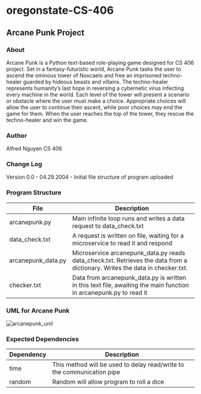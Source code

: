 # oregonstate-CS-406
## Arcane Punk Project

### About 
Arcane Punk is a Python text-based role-playing game designed for CS 406 project. Set in a fantasy-futuristic world, 
Arcane Punk tasks the user to ascend the ominous tower of Noxcaelo and free an imprisoned techno-healer guarded by 
hideous beasts and villains. The techno-healer represents humanity’s last hope in reversing a cybernetic virus 
infecting every machine in the world. Each level of the tower will present a scenario or obstacle where the user 
must make a choice. Appropriate choices will allow the user to continue their ascent, while poor choices may end 
the game for them. When the user reaches the top of the tower, they rescue the techno-healer and win the game.

### Author 
Alfred Nguyen
CS 406

### Change Log

Version 0.0 - 04.29.2004 - Initial file structure of program uploaded 

### Program Structure
| File        | Description |
| ----------- | ----------- |
| arcanepunk.py     | Main infinite loop runs and writes a data request to data_check.txt |
| data_check.txt     | A request is written on file, waiting for a microservice to read it and respond |
| arcanepunk_data.py     | Microservice arcanepunk_data.py reads data_check.txt. Retrieves the data from a dictionary. Writes the data in checker.txt. |
| checker.txt     | Data from arcanepunk_data.py is written in this text file, awaiting the main function in arcanepunk.py to read it |

### UML for Arcane Punk
![arcanepunk_uml](https://github.com/Thunderborne/oregonstate-CS-406/assets/86179332/c1bfc599-2603-41b6-97e2-df70767b5714)

### Expected Dependencies
| Dependency | Description                                                         |
|------------|---------------------------------------------------------------------|
| time       | This method will be used to delay read/write to the communication pipe |
| random     | Random will allow program to roll a dice                            |
